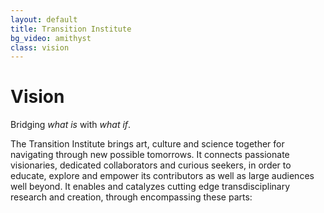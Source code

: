 ```yaml
---
layout: default
title: Transition Institute
bg_video: amithyst
class: vision
---
```


# Vision

Bridging *what is* with *what if*.

The Transition Institute brings art, culture and science together for navigating through new possible tomorrows. It connects passionate visionaries, dedicated collaborators and curious seekers, in order to educate, explore and empower its contributors as well as large audiences well beyond. It enables and catalyzes cutting edge transdisciplinary research and creation, through encompassing these parts:
